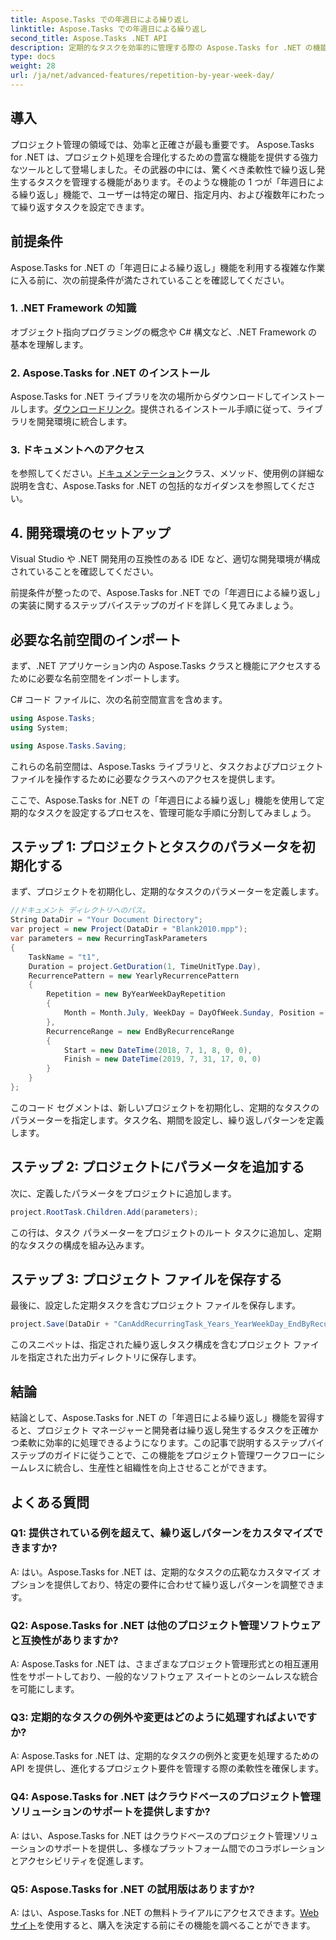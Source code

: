 ```yaml
---
title: Aspose.Tasks での年週日による繰り返し
linktitle: Aspose.Tasks での年週日による繰り返し
second_title: Aspose.Tasks .NET API
description: 定期的なタスクを効率的に管理する際の Aspose.Tasks for .NET の機能を試してください。年・曜日による繰り返し機能を実装するためのステップバイステップのガイド。
type: docs
weight: 28
url: /ja/net/advanced-features/repetition-by-year-week-day/
---
```

## 導入

プロジェクト管理の領域では、効率と正確さが最も重要です。 Aspose.Tasks for .NET は、プロジェクト処理を合理化するための豊富な機能を提供する強力なツールとして登場しました。その武器の中には、驚くべき柔軟性で繰り返し発生するタスクを管理する機能があります。そのような機能の 1 つが「年週日による繰り返し」機能で、ユーザーは特定の曜日、指定月内、および複数年にわたって繰り返すタスクを設定できます。

## 前提条件

Aspose.Tasks for .NET の「年週日による繰り返し」機能を利用する複雑な作業に入る前に、次の前提条件が満たされていることを確認してください。

### 1. .NET Framework の知識

オブジェクト指向プログラミングの概念や C# 構文など、.NET Framework の基本を理解します。

### 2. Aspose.Tasks for .NET のインストール

 Aspose.Tasks for .NET ライブラリを次の場所からダウンロードしてインストールします。[ダウンロードリンク](https://releases.aspose.com/tasks/net/)。提供されるインストール手順に従って、ライブラリを開発環境に統合します。

### 3. ドキュメントへのアクセス

を参照してください。[ドキュメンテーション](https://reference.aspose.com/tasks/net/)クラス、メソッド、使用例の詳細な説明を含む、Aspose.Tasks for .NET の包括的なガイダンスを参照してください。

## 4. 開発環境のセットアップ

Visual Studio や .NET 開発用の互換性のある IDE など、適切な開発環境が構成されていることを確認してください。

前提条件が整ったので、Aspose.Tasks for .NET での「年週日による繰り返し」の実装に関するステップバイステップのガイドを詳しく見てみましょう。


## 必要な名前空間のインポート

まず、.NET アプリケーション内の Aspose.Tasks クラスと機能にアクセスするために必要な名前空間をインポートします。

C# コード ファイルに、次の名前空間宣言を含めます。

```csharp
using Aspose.Tasks;
using System;

using Aspose.Tasks.Saving;

```

これらの名前空間は、Aspose.Tasks ライブラリと、タスクおよびプロジェクト ファイルを操作するために必要なクラスへのアクセスを提供します。

ここで、Aspose.Tasks for .NET の「年週日による繰り返し」機能を使用して定期的なタスクを設定するプロセスを、管理可能な手順に分割してみましょう。

## ステップ 1: プロジェクトとタスクのパラメータを初期化する

まず、プロジェクトを初期化し、定期的なタスクのパラメーターを定義します。

```csharp
//ドキュメント ディレクトリへのパス。
String DataDir = "Your Document Directory";
var project = new Project(DataDir + "Blank2010.mpp");
var parameters = new RecurringTaskParameters
{
    TaskName = "t1",
    Duration = project.GetDuration(1, TimeUnitType.Day),
    RecurrencePattern = new YearlyRecurrencePattern
    {
        Repetition = new ByYearWeekDayRepetition
        {
            Month = Month.July, WeekDay = DayOfWeek.Sunday, Position = OrdinalNumber.First
        },
        RecurrenceRange = new EndByRecurrenceRange
        {
            Start = new DateTime(2018, 7, 1, 8, 0, 0),
            Finish = new DateTime(2019, 7, 31, 17, 0, 0)
        }
    }
};
```

このコード セグメントは、新しいプロジェクトを初期化し、定期的なタスクのパラメーターを指定します。タスク名、期間を設定し、繰り返しパターンを定義します。

## ステップ 2: プロジェクトにパラメータを追加する

次に、定義したパラメータをプロジェクトに追加します。

```csharp
project.RootTask.Children.Add(parameters);
```

この行は、タスク パラメーターをプロジェクトのルート タスクに追加し、定期的なタスクの構成を組み込みます。

## ステップ 3: プロジェクト ファイルを保存する

最後に、設定した定期タスクを含むプロジェクト ファイルを保存します。

```csharp
project.Save(DataDir + "CanAddRecurringTask_Years_YearWeekDay_EndByRecurrenceRange_Test.mpp", SaveFileFormat.Mpp);
```

このスニペットは、指定された繰り返しタスク構成を含むプロジェクト ファイルを指定された出力ディレクトリに保存します。

## 結論

結論として、Aspose.Tasks for .NET の「年週日による繰り返し」機能を習得すると、プロジェクト マネージャーと開発者は繰り返し発生するタスクを正確かつ柔軟に効率的に処理できるようになります。この記事で説明するステップバイステップのガイドに従うことで、この機能をプロジェクト管理ワークフローにシームレスに統合し、生産性と組織性を向上させることができます。

## よくある質問

### Q1: 提供されている例を超えて、繰り返しパターンをカスタマイズできますか?

A: はい。Aspose.Tasks for .NET は、定期的なタスクの広範なカスタマイズ オプションを提供しており、特定の要件に合わせて繰り返しパターンを調整できます。

### Q2: Aspose.Tasks for .NET は他のプロジェクト管理ソフトウェアと互換性がありますか?

A: Aspose.Tasks for .NET は、さまざまなプロジェクト管理形式との相互運用性をサポートしており、一般的なソフトウェア スイートとのシームレスな統合を可能にします。

### Q3: 定期的なタスクの例外や変更はどのように処理すればよいですか?

A: Aspose.Tasks for .NET は、定期的なタスクの例外と変更を処理するための API を提供し、進化するプロジェクト要件を管理する際の柔軟性を確保します。

### Q4: Aspose.Tasks for .NET はクラウドベースのプロジェクト管理ソリューションのサポートを提供しますか?

A: はい、Aspose.Tasks for .NET はクラウドベースのプロジェクト管理ソリューションのサポートを提供し、多様なプラットフォーム間でのコラボレーションとアクセシビリティを促進します。

### Q5: Aspose.Tasks for .NET の試用版はありますか?

A: はい、Aspose.Tasks for .NET の無料トライアルにアクセスできます。[Webサイト](https://releases.aspose.com/)を使用すると、購入を決定する前にその機能を調べることができます。